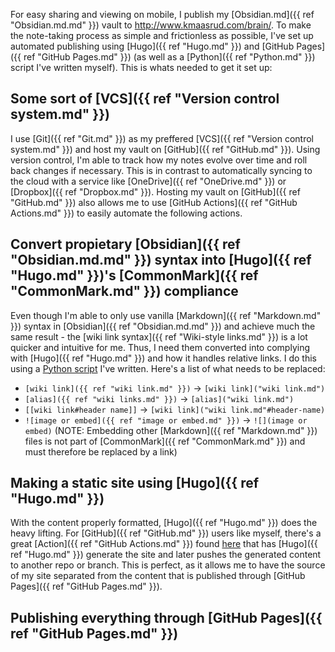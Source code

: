 For easy sharing and viewing on mobile, I publish my [Obsidian.md]({{ ref "Obsidian.md.md" }}) vault to <http://www.kmaasrud.com/brain/>. To make the note-taking process as simple and frictionless as possible, I've set up automated publishing using [Hugo]({{ ref "Hugo.md" }}) and [GitHub Pages]({{ ref "GitHub Pages.md" }}) (as well as a [Python]({{ ref "Python.md" }}) script I've written myself). This is whats needed to get it set up:

## Some sort of [VCS]({{ ref "Version control system.md" }})
I use [Git]({{ ref "Git.md" }}) as my preffered [VCS]({{ ref "Version control system.md" }}) and host my vault on [GitHub]({{ ref "GitHub.md" }}). Using version control, I'm able to track how my notes evolve over time and roll back changes if necessary. This is in contrast to automatically syncing to the cloud with a service like [OneDrive]({{ ref "OneDrive.md" }}) or [Dropbox]({{ ref "Dropbox.md" }}). Hosting my vault on [GitHub]({{ ref "GitHub.md" }}) also allows me to use [GitHub Actions]({{ ref "GitHub Actions.md" }}) to easily automate the following actions.

## Convert propietary [Obsidian]({{ ref "Obsidian.md.md" }}) syntax into [Hugo]({{ ref "Hugo.md" }})'s [CommonMark]({{ ref "CommonMark.md" }}) compliance
Even though I'm able to only use vanilla [Markdown]({{ ref "Markdown.md" }}) syntax in [Obsidian]({{ ref "Obsidian.md.md" }}) and achieve much the same result - the [wiki link syntax]({{ ref "Wiki-style links.md" }}) is a lot quicker and intuitive for me. Thus, I need them converted into complying with [Hugo]({{ ref "Hugo.md" }}) and how it handles relative links. I do this using a [Python script](https://github.com/kmaasrud/obsidian-hugo) I've written. Here's a list of what needs to be replaced:

- `[wiki link]({{ ref "wiki link.md" }})` -> `[wiki link]("wiki link.md")`
- `[alias]({{ ref "wiki links.md" }})` -> `[alias]("wiki link.md")`
- `[[wiki link#header name]]` -> `[wiki link]("wiki link.md"#header-name)`
- `![image or embed]({{ ref "image or embed.md" }})` -> `![](image or embed)` (NOTE: Embedding other [Markdown]({{ ref "Markdown.md" }}) files is not part of [CommonMark]({{ ref "CommonMark.md" }}) and must therefore be replaced by a link)

## Making a static site using [Hugo]({{ ref "Hugo.md" }})
With the content properly formatted, [Hugo]({{ ref "Hugo.md" }}) does the heavy lifting. For [GitHub]({{ ref "GitHub.md" }}) users like myself, there's a great [Action]({{ ref "GitHub Actions.md" }}) found [here](https://github.com/peaceiris/actions-hugo) that has [Hugo]({{ ref "Hugo.md" }}) generate the site and later pushes the generated content to another repo or branch. This is perfect, as it allows me to have the source of my site separated from the content that is published through [GitHub Pages]({{ ref "GitHub Pages.md" }}).

## Publishing everything through [GitHub Pages]({{ ref "GitHub Pages.md" }})